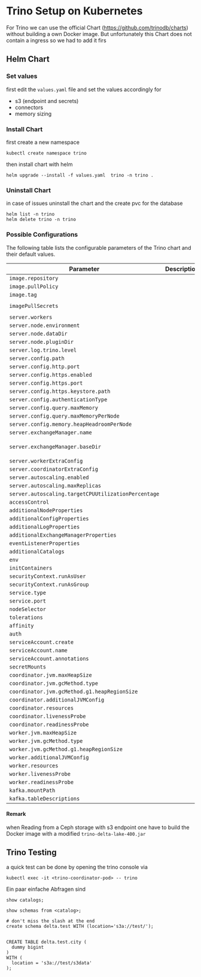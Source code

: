 # Trino Setup on Kubernetes

For Trino we can use the official Chart (https://github.com/trinodb/charts) without building a own Docker image.
But unfortunately this Chart does not contain a ingress so we had to add it firs

## Helm Chart

### Set values

first edit the `values.yaml` file and set the values accordingly for

- s3 (endpoint and secrets)
- connectors
- memory sizing

### Install Chart

first create a new namespace

```consol
kubectl create namespace trino

```

then install chart with helm

```consol
helm upgrade --install -f values.yaml  trino -n trino .

```

### Uninstall Chart

in case of issues uninstall the chart and the create pvc for the database

```
helm list -n trino
helm delete trino -n trino
```

### Possible Configurations

The following table lists the configurable parameters of the Trino chart and their default values.

| Parameter                                           | Description | Default                                           |
| --------------------------------------------------- | ----------- | ------------------------------------------------- |
| `image.repository`                                  |             | `"trinodb/trino"`                                 |
| `image.pullPolicy`                                  |             | `"IfNotPresent"`                                  |
| `image.tag`                                         |             | `"latest"`                                        |
| `imagePullSecrets`                                  |             | `[{"name": "registry-credentials"}]`              |
| `server.workers`                                    |             | `2`                                               |
| `server.node.environment`                           |             | `"production"`                                    |
| `server.node.dataDir`                               |             | `"/data/trino"`                                   |
| `server.node.pluginDir`                             |             | `"/usr/lib/trino/plugin"`                         |
| `server.log.trino.level`                            |             | `"INFO"`                                          |
| `server.config.path`                                |             | `"/etc/trino"`                                    |
| `server.config.http.port`                           |             | `8080`                                            |
| `server.config.https.enabled`                       |             | `false`                                           |
| `server.config.https.port`                          |             | `8443`                                            |
| `server.config.https.keystore.path`                 |             | `""`                                              |
| `server.config.authenticationType`                  |             | `""`                                              |
| `server.config.query.maxMemory`                     |             | `"4GB"`                                           |
| `server.config.query.maxMemoryPerNode`              |             | `"1GB"`                                           |
| `server.config.memory.heapHeadroomPerNode`          |             | `"1GB"`                                           |
| `server.exchangeManager.name`                       |             | `"filesystem"`                                    |
| `server.exchangeManager.baseDir`                    |             | `"/tmp/trino-local-file-system-exchange-manager"` |
| `server.workerExtraConfig`                          |             | `""`                                              |
| `server.coordinatorExtraConfig`                     |             | `""`                                              |
| `server.autoscaling.enabled`                        |             | `false`                                           |
| `server.autoscaling.maxReplicas`                    |             | `5`                                               |
| `server.autoscaling.targetCPUUtilizationPercentage` |             | `50`                                              |
| `accessControl`                                     |             | `{}`                                              |
| `additionalNodeProperties`                          |             | `{}`                                              |
| `additionalConfigProperties`                        |             | `{}`                                              |
| `additionalLogProperties`                           |             | `{}`                                              |
| `additionalExchangeManagerProperties`               |             | `{}`                                              |
| `eventListenerProperties`                           |             | `{}`                                              |
| `additionalCatalogs`                                |             | `{}`                                              |
| `env`                                               |             | `[]`                                              |
| `initContainers`                                    |             | `{}`                                              |
| `securityContext.runAsUser`                         |             | `1000`                                            |
| `securityContext.runAsGroup`                        |             | `1000`                                            |
| `service.type`                                      |             | `"ClusterIP"`                                     |
| `service.port`                                      |             | `8080`                                            |
| `nodeSelector`                                      |             | `{}`                                              |
| `tolerations`                                       |             | `[]`                                              |
| `affinity`                                          |             | `{}`                                              |
| `auth`                                              |             | `{}`                                              |
| `serviceAccount.create`                             |             | `false`                                           |
| `serviceAccount.name`                               |             | `""`                                              |
| `serviceAccount.annotations`                        |             | `{}`                                              |
| `secretMounts`                                      |             | `[]`                                              |
| `coordinator.jvm.maxHeapSize`                       |             | `"8G"`                                            |
| `coordinator.jvm.gcMethod.type`                     |             | `"UseG1GC"`                                       |
| `coordinator.jvm.gcMethod.g1.heapRegionSize`        |             | `"32M"`                                           |
| `coordinator.additionalJVMConfig`                   |             | `{}`                                              |
| `coordinator.resources`                             |             | `{}`                                              |
| `coordinator.livenessProbe`                         |             | `{}`                                              |
| `coordinator.readinessProbe`                        |             | `{}`                                              |
| `worker.jvm.maxHeapSize`                            |             | `"8G"`                                            |
| `worker.jvm.gcMethod.type`                          |             | `"UseG1GC"`                                       |
| `worker.jvm.gcMethod.g1.heapRegionSize`             |             | `"32M"`                                           |
| `worker.additionalJVMConfig`                        |             | `{}`                                              |
| `worker.resources`                                  |             | `{}`                                              |
| `worker.livenessProbe`                              |             | `{}`                                              |
| `worker.readinessProbe`                             |             | `{}`                                              |
| `kafka.mountPath`                                   |             | `"/etc/trino/schemas"`                            |
| `kafka.tableDescriptions`                           |             | `{}`                                              |

#### Remark

when Reading from a Ceph storage with s3 endpoint one have to build the Docker image with a modified `trino-delta-lake-400.jar`

## Trino Testing

a quick test can be done by opening the trino console via

```
kubectl exec -it <trino-coordinator-pod> -- trino
```

Ein paar einfache Abfragen sind

```
show catalogs;

show schemas from <catalog>;

# don't miss the slash at the end
create schema delta.test WITH (location='s3a://test/');


CREATE TABLE delta.test.city (
  dummy bigint
)
WITH (
  location = 's3a://test/s3data'
);


```
